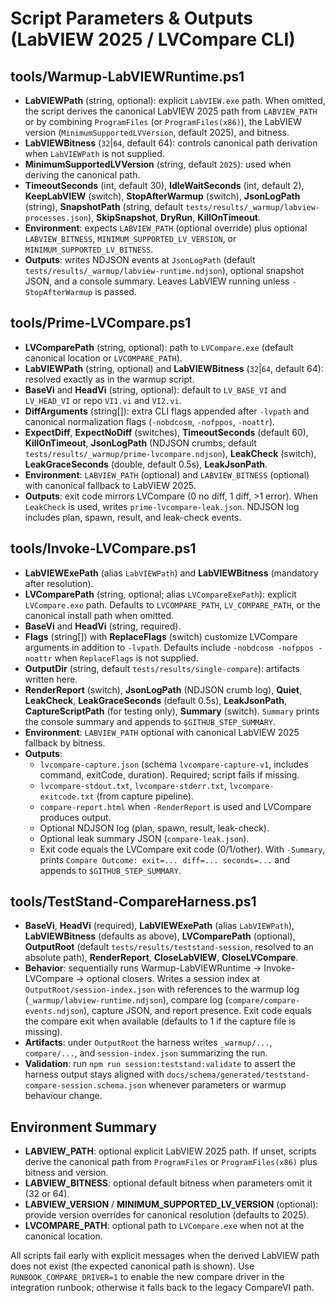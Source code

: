 <!-- markdownlint-disable-next-line MD041 -->
# Script Parameters & Outputs (LabVIEW 2025 / LVCompare CLI)

## tools/Warmup-LabVIEWRuntime.ps1

- **LabVIEWPath** (string, optional): explicit `LabVIEW.exe` path. When
  omitted, the script derives the canonical LabVIEW 2025 path from
  `LABVIEW_PATH` or by combining `ProgramFiles` (or `ProgramFiles(x86)`),
  the LabVIEW version (`MinimumSupportedLVVersion`, default 2025), and
  bitness.
- **LabVIEWBitness** (`32`|`64`, default 64): controls canonical path
  derivation when `LabVIEWPath` is not supplied.
- **MinimumSupportedLVVersion** (string, default `2025`): used when
  deriving the canonical path.
- **TimeoutSeconds** (int, default 30), **IdleWaitSeconds** (int, default
  2), **KeepLabVIEW** (switch), **StopAfterWarmup** (switch),
  **JsonLogPath** (string), **SnapshotPath** (string, default
  `tests/results/_warmup/labview-processes.json`), **SkipSnapshot**,
  **DryRun**, **KillOnTimeout**.
- **Environment**: expects `LABVIEW_PATH` (optional override) plus
  optional `LABVIEW_BITNESS`, `MINIMUM_SUPPORTED_LV_VERSION`, or
  `MINIMUM_SUPPORTED_LV_BITNESS`.
- **Outputs**: writes NDJSON events at `JsonLogPath` (default
  `tests/results/_warmup/labview-runtime.ndjson`), optional snapshot JSON,
  and a console summary. Leaves LabVIEW running unless `-StopAfterWarmup`
  is passed.

## tools/Prime-LVCompare.ps1

- **LVComparePath** (string, optional): path to `LVCompare.exe` (default
  canonical location or `LVCOMPARE_PATH`).
- **LabVIEWPath** (string, optional) and **LabVIEWBitness** (`32`|`64`,
  default 64): resolved exactly as in the warmup script.
- **BaseVi** and **HeadVi** (string, optional): default to `LV_BASE_VI`
  and `LV_HEAD_VI` or repo `VI1.vi` and `VI2.vi`.
- **DiffArguments** (string[]): extra CLI flags appended after `-lvpath`
  and canonical normalization flags (`-nobdcosm`, `-nofppos`, `-noattr`).
- **ExpectDiff**, **ExpectNoDiff** (switches), **TimeoutSeconds**
  (default 60), **KillOnTimeout**, **JsonLogPath** (NDJSON crumbs;
  default `tests/results/_warmup/prime-lvcompare.ndjson`), **LeakCheck**
  (switch), **LeakGraceSeconds** (double, default 0.5s), **LeakJsonPath**.
- **Environment**: `LABVIEW_PATH` (optional) and `LABVIEW_BITNESS`
  (optional) with canonical fallback to LabVIEW 2025.
- **Outputs**: exit code mirrors LVCompare (0 no diff, 1 diff, >1 error).
  When `LeakCheck` is used, writes `prime-lvcompare-leak.json`. NDJSON
  log includes plan, spawn, result, and leak-check events.

## tools/Invoke-LVCompare.ps1

- **LabVIEWExePath** (alias `LabVIEWPath`) and **LabVIEWBitness**
  (mandatory after resolution).
- **LVComparePath** (string, optional; alias `LVCompareExePath`): explicit
  `LVCompare.exe` path. Defaults to `LVCOMPARE_PATH`, `LV_COMPARE_PATH`,
  or the canonical install path when omitted.
- **BaseVi** and **HeadVi** (string, required).
- **Flags** (string[]) with **ReplaceFlags** (switch) customize LVCompare
  arguments in addition to `-lvpath`. Defaults include
  `-nobdcosm -nofppos -noattr` when `ReplaceFlags` is not supplied.
- **OutputDir** (string, default `tests/results/single-compare`):
  artifacts written here.
- **RenderReport** (switch), **JsonLogPath** (NDJSON crumb log),
  **Quiet**, **LeakCheck**, **LeakGraceSeconds** (default 0.5s),
  **LeakJsonPath**, **CaptureScriptPath** (for testing only),
  **Summary** (switch). `Summary` prints the console summary and appends
  to `$GITHUB_STEP_SUMMARY`.
- **Environment**: `LABVIEW_PATH` optional with canonical LabVIEW 2025
  fallback by bitness.
- **Outputs**:
  - `lvcompare-capture.json` (schema `lvcompare-capture-v1`, includes
    command, exitCode, duration). Required; script fails if missing.
  - `lvcompare-stdout.txt`, `lvcompare-stderr.txt`,
    `lvcompare-exitcode.txt` (from capture pipeline).
  - `compare-report.html` when `-RenderReport` is used and LVCompare
    produces output.
  - Optional NDJSON log (plan, spawn, result, leak-check).
  - Optional leak summary JSON (`compare-leak.json`).
  - Exit code equals the LVCompare exit code (0/1/other). With `-Summary`,
    prints `Compare Outcome: exit=... diff=... seconds=...` and appends to
    `$GITHUB_STEP_SUMMARY`.

## tools/TestStand-CompareHarness.ps1

- **BaseVi**, **HeadVi** (required), **LabVIEWExePath** (alias
  `LabVIEWPath`), **LabVIEWBitness** (defaults as above), **LVComparePath**
  (optional), **OutputRoot** (default `tests/results/teststand-session`,
  resolved to an absolute path), **RenderReport**, **CloseLabVIEW**,
  **CloseLVCompare**.
- **Behavior**: sequentially runs Warmup-LabVIEWRuntime -> Invoke-LVCompare
  -> optional closers. Writes a session index at
  `OutputRoot/session-index.json` with references to the warmup log
  (`_warmup/labview-runtime.ndjson`), compare log
  (`compare/compare-events.ndjson`), capture JSON, and report presence.
  Exit code equals the compare exit when available (defaults to 1 if the
  capture file is missing).
- **Artifacts**: under `OutputRoot` the harness writes `_warmup/...`,
  `compare/...`, and `session-index.json` summarizing the run.
- **Validation**: run `npm run session:teststand:validate` to assert the
  harness output stays aligned with
  `docs/schema/generated/teststand-compare-session.schema.json` whenever
  parameters or warmup behaviour change.

## Environment Summary

- **LABVIEW_PATH**: optional explicit LabVIEW 2025 path. If unset,
  scripts derive the canonical path from `ProgramFiles` or
  `ProgramFiles(x86)` plus bitness and version.
- **LABVIEW_BITNESS**: optional default bitness when parameters omit it
  (32 or 64).
- **LABVIEW_VERSION** / **MINIMUM_SUPPORTED_LV_VERSION** (optional):
  provide version overrides for canonical resolution (defaults to 2025).
- **LVCOMPARE_PATH**: optional path to `LVCompare.exe` when not at the
  canonical location.

All scripts fail early with explicit messages when the derived LabVIEW
path does not exist (the expected canonical path is shown). Use
`RUNBOOK_COMPARE_DRIVER=1` to enable the new compare driver in the
integration runbook; otherwise it falls back to the legacy CompareVI path.
